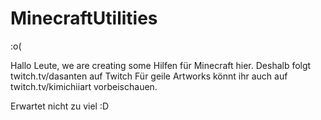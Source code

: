 # MinecraftUtilities
:o(

Hallo Leute, we are creating some Hilfen für Minecraft hier.
Deshalb folgt twitch.tv/dasanten auf Twitch
Für geile Artworks könnt ihr auch auf twitch.tv/kimichiiart vorbeischauen. 

Erwartet nicht zu viel :D
